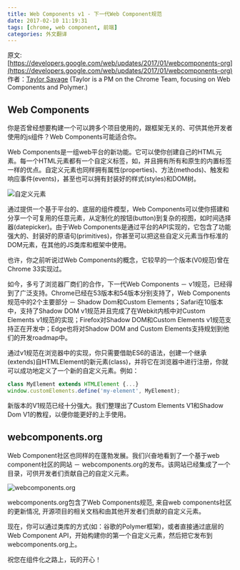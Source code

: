 ```yaml
---
title: Web Components v1 - 下一代Web Component规范
date: 2017-02-10 11:19:31
tags: [chrome, web component, 前端]
categories: 外文翻译
---
```


原文: [https://developers.google.com/web/updates/2017/01/webcomponents-org](https://developers.google.com/web/updates/2017/01/webcomponents-org)
作者：[Taylor Savage](https://developers.google.com/web/resources/contributors#taylorsavage) (Taylor is a PM on the Chrome Team, focusing on Web Components and Polymer.)

## Web Components
你是否曾经想要构建一个可以跨多个项目使用的，跟框架无关的、可供其他开发者使用的js组件？Web Components可能适合你。

<!-- more -->
Web Components是一组web平台的新功能。它可以使你创建自己的HTML元素。每一个HTML元素都有一个自定义标签，如<my-button>，并且拥有所有和原生的内置标签一样的优点。自定义元素也同样拥有属性(properties)、方法(methods)、触发和响应事件(events)，甚至也可以拥有封装好的样式(styles)和DOM树。

<img src="./image00.gif" alt="自定义元素"/>

通过提供一个基于平台的、底层的组件模型，Web Components可以使你搭建和分享一个可复用的任意元素，从定制化的按钮(button)到复杂的视图，如时间选择器(datepicker)。由于Web Components是通过平台的API实现的，它包含了功能强大的、封装好的原语句(primitives)，你甚至可以把这些自定义元素当作标准的DOM元素，在其他的JS类库和框架中使用。

也许，你之前听说过Web Components的概念，它较早的一个版本(V0规范)曾在Chrome 33实现过。

如今，多亏了浏览器厂商们的合作，下一代Web Components － v1规范，已经得到了广泛支持。Chrome已经在53版本和54版本分别支持了，Web Components规范中的2个主要部分 － Shadow Dom和Custom Elements；Safari在10版本中，支持了Shadow DOM v1规范并且完成了在Webkit内核中对Custom Elements v1规范的实现；Firefox对Shadow DOM和Custom Elements v1规范支持正在开发中；Edge也将对Shadow DOM and Custom Elements支持规划到他们的开发roadmap中。

通过v1规范在浏览器中的实现，你只需要借助ES6的语法，创建一个继承(extends)自HTMLElement的新元素(class)，并将它在浏览器中进行注册，你就可以成功地定义了一个新的自定义元素。例如：

```Javascript
class MyElement extends HTMLElement {...}
window.customElements.define('my-element', MyElement);
```
新版本的V1规范已经十分强大。我们整理出了Custom Elements V1和Shadow Dom V1的教程，以便你能更好的上手使用。

## webcomponents.org

Web Component社区也同样的在蓬勃发展。我们兴奋地看到了一个基于web component社区的网站 － webcomponents.org的发布。该网站已经集成了一个目录，可供开发者们贡献自己的自定义元素。

<img src="./webcomponents.gif" alt="webcomponents.org"/>

webcomponents.org包含了Web Components规范, 来自web components社区的更新情况, 开源项目的相关文档和由其他开发者们贡献的自定义元素。

现在，你可以通过类库的方式(如：谷歌的Polymer框架)，或者直接通过底层的Web Component API，开始构建你的第一个自定义元素，然后把它发布到webcomponents.org上。

祝您在组件化之路上，玩的开心！
